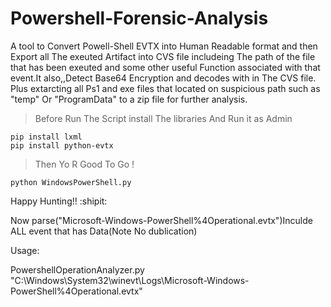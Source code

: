 # Powershell-Forensic-Analysis
A tool to Convert Powell-Shell EVTX into Human Readable format and then Export all The exeuted Artifact into CVS file includeing The path of the file that has been exeuted and some other useful Function associated with that event.It also,,Detect Base64 Encryption and decodes with in The CVS file. Plus extarcting all Ps1 and exe files that located on suspicious path such as "temp" Or "ProgramData" to a zip file for further analysis.


>Before Run The Script install The libraries And Run it as Admin
```
pip install lxml
pip install python-evtx
```
>Then Yo R Good To Go !

```
python WindowsPowerShell.py
```

Happy Hunting!! :shipit:

Now parse("Microsoft-Windows-PowerShell%4Operational.evtx")Inculde ALL event that has Data(Note No dublication) 

Usage:

PowershellOperationAnalyzer.py "C:\Windows\System32\winevt\Logs\Microsoft-Windows-PowerShell%4Operational.evtx"

